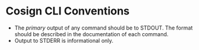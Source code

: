 # Cosign CLI Conventions

* The *primary* output of any command should be to STDOUT. The format should be
  described in the documentation of each command.
* Output to STDERR is informational only.
